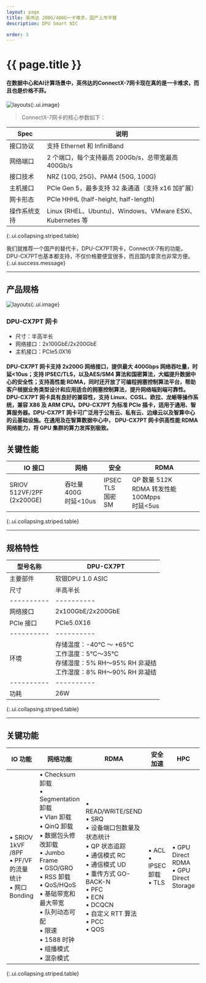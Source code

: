 ```yaml
---
layout: page
title: 英伟达 200G/400G一卡难求，国产上市平替
description: DPU Smart NIC

order: 3
---
```

# {{ page.title }}

#### 在数据中心和AI计算场景中，英伟达的ConnectX-7网卡现在真的是一卡难求，而且也是价格不菲。

![layouts](bluefield-connectx-7-2c50-d-2x.jpeg "onnectx-7"){:.ui.image}

> ConnectX-7网卡的核心参数如下：

|  <b>Spec</b> |  <b>说明</b> |
|----------|----------|
| 接口协议  |  支持 Ethernet 和 InfiniBand  |
| 网络端口  |  2 个端口，每个支持最高 200Gb/s，总带宽最高 400Gb/s  |
| 接口技术  |  NRZ (10G, 25G)、PAM4 (50G, 100G)  |
| 主机接口  |  PCIe Gen 5，最多支持 32 条通道（支持 x16 加扩展）  |
| 网卡形态  |  PCIe HHHL (half-height, half-length)  |
| 操作系统支持  |  Linux (RHEL、Ubuntu)、Windows、VMware ESXi、Kubernetes 等  |
{:.ui.collapsing.striped.table}

我们就推荐一个国产的替代卡，DPU-CX7PT网卡，ConnectX-7有的功能，DPU-CX7PT也基本都支持，不仅价格要便宜很多，而且国内拿货也非常方便。
{:.ui.success.message}

---

## 产品规格

![layouts](image2.png "DPU-CX7PT"){:.ui.image}

### DPU-CX7PT 网卡

- 尺寸：半高半长
- 网络接口：2x100GbE/2x200GbE
- 主机接口：PCIe5.0X16

#### DPU-CX7PT 网卡支持 2x200G 网络接口，提供最大 400Gbps 网络吞吐量，时延<10us；支持 IPSEC/TLS，以及AES/SM4 算法和国密算法，大幅提升数据中心的安全性；支持高性能 RDMA，同时还开放了可编程拥塞控制算法平台，帮助客户根据业务类型设计和应用适合的拥塞控制算法，提升网络端到端可靠性。<br>DPU-CX7PT 网卡具有良好的兼容性，支持 Linux、CGSL、欧拉、龙蜥等操作系统，兼容 X86 及 ARM CPU。DPU-CX7PT 为标准 PCIe 插卡，适用于通用、智算服务器。DPU-CX7PT 网卡可广泛用于公有云、私有云、边缘云以及智算中心的云基础设施。在通用及在智算数据中心中， DPU-CX7PT 网卡供高性能 RDMA 网络能力，将 GPU 集群的算力发挥到极致。

## 关键性能

|  <b>IO 接口</b> |  <b>网络</b> | <b>安全</b> | <b>RDMA</b>  |
|----------|----------|----------|----------|
| SRIOV 512VF/2PF<br>(2x200GE)  |  吞吐量 400G<br>时延<10us | IPSEC<br>TLS <br>国密 SM |  QP 数量 512K<br>RDMA 转发性能 100Mpps<br>时延<5us |
{:.ui.collapsing.striped.table}

---

## 规格特性

| <b>型号名称</b> | <b>DPU-CX7PT</b> |
|----------|----------|
| 主要部件 |  软银DPU 1.0 ASIC |
| 尺寸 |  半高半长 |
|----------|----------|
| 网络接口 | 2x100GbE/2x200GbE |
| PCIe 接口 |  PCIe5.0X16 |
|----------|----------|
| 环境 | 存储温度：-40°C ～ +65°C<br>工作温度：5℃～35℃<br>存储湿度：5% RH～95% RH 非凝结<br>工作湿度：8% RH～90% RH 非凝结 |
|----------|----------|
| 功耗 | 26W |
{:.ui.collapsing.striped.table}

---

## 关键功能

| <b>IO 功能</b> | <b>网络功能</b> | <b>RDMA</b> | <b>安全加速</b> | <b>HPC</b> | <b>运维管理</b> |
|----------|----------|----------|----------|----------|----------|
| ▪ SRIOV 1kVF /8PF<br>▪ PF/VF 的流量统计<br>▪ 网口 Bonding | ▪ Checksum 卸载<br>▪ Segmentation 卸载<br>▪ Vlan 卸载<br>▪ QinQ 卸载<br>▪ 数据包头修改卸载<br>▪ Jumbo Frame<br>▪ GSO/GRO<br>▪ RSS 卸载<br>▪ QoS/HQoS<br>▪ 基础带宽和最大带宽<br>▪ 队列动态可配<br>▪ 限速<br>▪ 1588 时钟<br>▪ 组播模式<br>▪ 混杂模式 | ▪ READ/WRITE/SEND<br>▪ SRQ<br>▪ 设备端口包数量及状态统计<br>▪ QP 状态追踪<br>▪ 通信模式 RC<br>▪ 通信模式 UD<br>▪ 重传方式 GO-BACK-N<br>▪ PFC<br>▪ ECN<br>▪ DCQCN<br>▪ 自定义 RTT 算法<br>▪ PCC<br>▪ QOS | ▪ ACL<br>▪ IPSEC 卸载<br>▪ TLS | ▪ GPU Direct RDMA<br>▪ GPU Direct Storage | ▪ 支持网卡自检<br>▪ 支持网卡固件升级<br>▪ 支持预启动执行环境（PXE） |
{:.ui.collapsing.striped.table}
